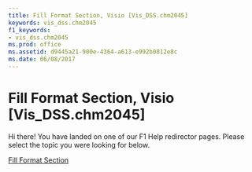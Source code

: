```yaml
---
title: Fill Format Section, Visio [Vis_DSS.chm2045]
keywords: vis_dss.chm2045
f1_keywords:
- vis_dss.chm2045
ms.prod: office
ms.assetid: d9445a21-900e-4364-a613-e992b0812e8c
ms.date: 06/08/2017
---
```



# Fill Format Section, Visio [Vis_DSS.chm2045]

Hi there! You have landed on one of our F1 Help redirector pages. Please select the topic you were looking for below.

[Fill Format Section](http://msdn.microsoft.com/library/2435046a-ee0b-7a23-de85-bf70c125218c%28Office.15%29.aspx)

